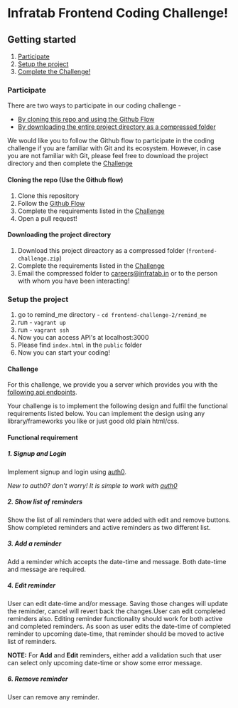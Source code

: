 # Infratab Frontend Coding Challenge!

## Getting started
1. [Participate](#participate)
2. [Setup the project](#setup-the-project)
3. [Complete the Challenge!](#challenge)

### Participate
There are two ways to participate in our coding challenge -
- [By cloning this repo and using the Github Flow](#cloning-the-repo-use-the-github-flow)
- [By downloading the entire project directory as a compressed folder](#downloading-the-project-directory)

We would like you to follow the Github flow to participate in the coding challenge if you are familiar with Git and its ecosystem. However, in case you are not familiar with Git, please feel free to download the project directory and then complete the [Challenge](#challenge)

#### Cloning the repo (Use the Github flow)
1. Clone this repository
2. Follow the [Github Flow](https://guides.github.com/introduction/flow/)
3. Complete the requirements listed in the [Challenge](#challenge)
4. Open a pull request!

#### Downloading the project directory
1. Download this project direactory as a compressed folder (`frontend-challenge.zip`)
2. Complete the requirements listed in the [Challenge](#challenge)
3. Email the compressed folder to careers@infratab.in or to the person with whom you have been interacting!

### Setup the project
1. go to remind_me directory - `cd frontend-challenge-2/remind_me` 
2. run - `vagrant up`
3. run - `vagrant ssh`
4. Now you can access API's at localhost:3000
5. Please find `index.html` in the `public` folder
6. Now you can start your coding!

#### Challenge
For this challenge, we provide you a server which provides you with the [following api endpoints]().

Your challenge is to implement the following design and fulfil the functional requirements listed below. You can implement the design using any library/frameworks you like or just good old plain html/css.

#### Functional requirement
##### 1. Signup and Login
  Implement signup and login using [auth0](https://auth0.com/docs).
  
  _New to auth0? don't worry! It is simple to work with [auth0](https://auth0.com/docs)_
      
##### 2. Show list of reminders
  Show the list of all reminders that were added with edit and remove buttons. Show completed reminders and active reminders as two different list.
  
##### 3. Add a reminder

  Add a reminder which accepts the date-time and message. Both date-time and message are required.

##### 4. Edit reminder
  User can edit date-time and/or message. Saving those changes will update the reminder, cancel will revert back the changes.User can edit completed reminders also. Editing reminder functionality should work for both active and completed reminders. As soon as user edits the date-time of completed reminder to upcoming date-time, that reminder should be moved to active list of reminders.
  
**NOTE:** For **Add** and **Edit** reminders, either add a validation such that user can select only upcoming date-time or show some error message.

##### 6. Remove reminder
 User can remove any reminder.
